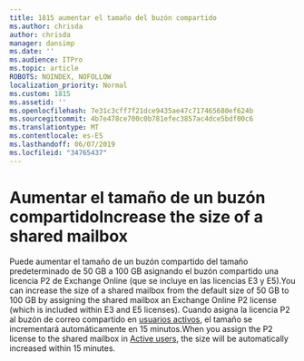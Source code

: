 ```yaml
---
title: 1815 aumentar el tamaño del buzón compartido
ms.author: chrisda
author: chrisda
manager: dansimp
ms.date: ''
ms.audience: ITPro
ms.topic: article
ROBOTS: NOINDEX, NOFOLLOW
localization_priority: Normal
ms.custom: 1815
ms.assetid: ''
ms.openlocfilehash: 7e31c3cff7f21dce9435ae47c717465680ef624b
ms.sourcegitcommit: 4b7e478ce700c0b781efec3857ac4dce5bdf00c6
ms.translationtype: MT
ms.contentlocale: es-ES
ms.lasthandoff: 06/07/2019
ms.locfileid: "34765437"
---
```

# <a name="increase-the-size-of-a-shared-mailbox"></a><span data-ttu-id="a4851-102">Aumentar el tamaño de un buzón compartido</span><span class="sxs-lookup"><span data-stu-id="a4851-102">Increase the size of a shared mailbox</span></span>

<span data-ttu-id="a4851-103">Puede aumentar el tamaño de un buzón compartido del tamaño predeterminado de 50 GB a 100 GB asignando el buzón compartido una licencia P2 de Exchange Online (que se incluye en las licencias E3 y E5).</span><span class="sxs-lookup"><span data-stu-id="a4851-103">You can increase the size of a shared mailbox from the default size of 50 GB to 100 GB by assigning the shared mailbox an Exchange Online P2 license (which is included within E3 and E5 licenses).</span></span> <span data-ttu-id="a4851-104">Cuando asigna la licencia P2 al buzón de correo compartido en [usuarios activos](https://portal.office.com/adminportal/home), el tamaño se incrementará automáticamente en 15 minutos.</span><span class="sxs-lookup"><span data-stu-id="a4851-104">When you assign the P2 license to the shared mailbox in [Active users](https://portal.office.com/adminportal/home), the size will be automatically increased within 15 minutes.</span></span>
